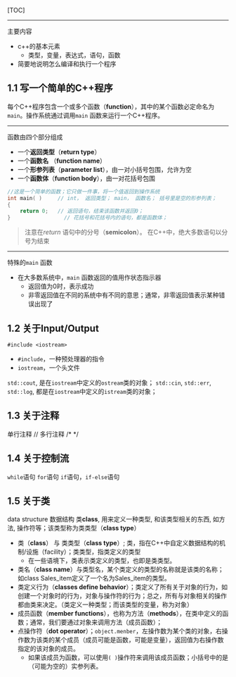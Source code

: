 [TOC]

---

主要内容
* c++的基本元素
    * 类型，变量，表达式，语句，函数
* 简要地说明怎么编译和执行一个程序

## 1.1 写一个简单的C++程序
每个C++程序包含一个或多个函数（**function**），其中的某个函数必定命名为`main`。操作系统通过调用`main` 函数来运行一个C++程序。

---
函数由四个部分组成
* 一个**返回类型**（**return type**）
* 一个**函数名** （**function name**）
* 一个**形参列表**（**parameter list**），由一对小括号包围，允许为空
* 一个**函数体**（**function body**），由一对花括号包围
```C++
//这是一个简单的函数；它只做一件事，将一个值返回到操作系统
int main( )     // int， 返回类型； main， 函数名； 括号里是空的形参列表；
{
    return 0;   // 返回语句，结束该函数并返回0；
}                 // 花括号和花括号内的语句，都是函数体；
```
> 注意在*return* 语句中的分号（**semicolon**）。
> 在C++中，绝大多数语句以分号为结束

---
特殊的`main` 函数
* 在大多数系统中，`main` 函数返回的值用作状态指示器
    * 返回值为0时，表示成功
    * 非零返回值在不同的系统中有不同的意思；通常，非零返回值表示某种错误出现了
    
## 1.2 关于Input/Output
`#include <iostream> `

* `#include`，一种预处理器的指令
* `iostream`，一个头文件

`std::cout`, 是在`iostream`中定义的`ostream`类的对象； 
`std::cin`, `std::err`, `std::log`, 都是在`iostream`中定义的`istream`类的对象；

## 1.3 关于注释
单行注释 //
多行注释 /* \*/

## 1.4 关于控制流
`while`语句
`for`语句
`if`语句，`if-else`语句

## 1.5 关于类
data structure 数据结构
 类**class**, 用来定义一种类型, 和该类型相关的东西, 如方法, 操作符等；该类型称为类类型（**class type**）
* 类（**class**） 与 类类型（**class type**）; 类，指在C++中自定义数据结构的机制/设施（facility）；类类型，指类定义的类型
    * 在一些语境下，类表示类定义的类型，也即是类类型。
* 类名（**class name**）与类型名，某个类定义的类型的名称就是该类的名称；如class Sales_item定义了一个名为Sales_item的类型。
* 类定义行为（**classes define behavior**）；类定义了所有关于对象的行为，如创建一个对象时的行为，对象与操作符的行为；总之，所有与对象相关的操作都由类来决定。（类定义一种类型；而该类型的变量，称为对象）
* 成员函数（**member functions**），也称为方法（**methods**），在类中定义的函数；通常，我们要通过对象来调用方法（成员函数）；
* 点操作符（**dot operator**）；`object.menber`，左操作数为某个类的对象，右操作数为该类的某个成员（成员可能是函数，可能是变量），返回值为右操作数指定的该对象的成员。
    * 如果该成员为函数，可以使用`( )`操作符来调用该成员函数；小括号中的是（可能为空的）实参列表。